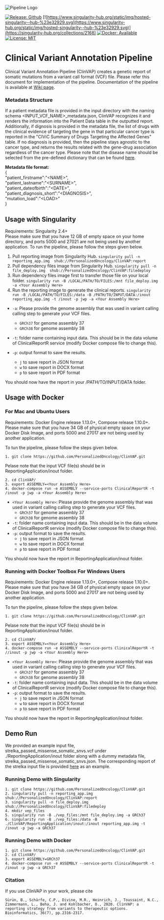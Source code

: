 ![Pipeline Logo](https://github.com/sbilge/ClinVAP/blob/master/doc/logo.jpeg)

[![Release: Github](https://img.shields.io/github/release/PersonalizedOncology/ClinicalReportingPipeline.svg)](https://github.com/PersonalizedOncology/ClinVAP/releases)
[![https://www.singularity-hub.org/static/img/hosted-singularity--hub-%23e32929.svg](https://www.singularity-hub.org/static/img/hosted-singularity--hub-%23e32929.svg)](https://singularity-hub.org/collections/2168)
[![Docker: Available](https://img.shields.io/badge/hosted-docker--hub-blue.svg)](https://cloud.docker.com/u/personalizedoncology/repository/list)
[![License: MIT](https://img.shields.io/badge/License-MIT-yellow.svg)](https://opensource.org/licenses/MIT)  

# Clinical Variant Annotation Pipeline

Clinical Variant Annotation Pipeline (ClinVAP) creates a genetic report of somatic mutations from a variant call format (VCF) file. Please refer this document for implementation of the pipeline. Documentation of the pipeline is available at [Wiki page](https://github.com/PersonalizedOncology/ClinVAP/wiki). 

### Metadata Structure
If a patient metadata file is provided in the input directory with the naming schema \<INPUT\_VCF\_NAME\>\_metadata.json, ClinVAP recognizes it and renders the information into the Patient Data table in the outputted report. Additionally, if dignosis is provided in the metadata file, the list of drugs with the clinical evidence of targeting the gene in that particular cancer type is reported in the "CIViC Summary of Drugs Targeting the Affected Genes" table. If no diagnosis is provided, then the pipeline stays agnostic to the cancer type, and returns the results related with the gene-drug association regardless of the cancer type. Please note that the disease name should be selected from the pre-defined dictionary that can be found [here](https://github.com/PersonalizedOncology/ClinVAP/blob/master/doc/disease_names_dictionary.txt).   

**Metadata file format:**  
\{  
"patient\_firstname":"\<NAME\>",  
"patient\_lastname":"\<SURNAME\>",  
"patient\_dateofbirth":"\<DATE\>",  
"patient\_diagnosis\_short":"\<DIAGNOSIS\>",  
"mutation\_load":"\<LOAD\>"  
\}  


## Usage with Singularity

Requirements: Singularity 2.4+  
Please make sure that you have 12 GB of empty space on your home directory, and ports 5000 and 27021 are not being used by another application.
To run the pipeline, please follow the steps given below. 

1. Pull reporting image from Singularity Hub.
 `singularity pull -n reporting_app.img  shub://PersonalizedOncology/ClinVAP:report` 
2. Pull dependency files image from Singularity Hub. 
`singularity pull -n file_deploy.img  shub://PersonalizedOncology/ClinVAP:filedeploy`
3. Run dependency files image first to transfer those file on your local folder. 
 `singularity run -B /LOCAL/PATH/TO/FILES:/mnt file_deploy.img -a <Your Assembly Here>`
4. Run the reporting image to generate the clinical reports. 
`singularity run -B /LOCAL/PATH/TO/FILES:/data -B /PATH/TO/INPUT/DATA:/inout reporting_app.img -t /inout -p jwp -a <Your Assembly Here>`


* `-a`: Please provide the genome assembly that was used in variant calling calling step to generate your VCF files. 
	* `GRCh37` for genome assembly 37 
	* `GRCh38` for genome assembly 38

* `-t`: folder name containing input data. This should be in the data volume of ClinicalReportR service (modify Docker compose file to change this).
* `-p`: output format to save the results.
	* `j` to save report in JSON format
	* `w` to save report in DOCX format
	* `p` to save report in PDF format

You should now have the report in your /PATH/TO/INPUT/DATA folder.

## Usage with Docker

### For Mac and Ubuntu Users

Requirements: Docker Engine release 1.13.0+, Compose release 1.10.0+.  
Please make sure that you have 34 GB of physical empty space on your Docker Disk Image, and ports 5000 and 27017 are not being used by another application.

To tun the pipeline, please follow the steps given below. 

```
1. git clone https://github.com/PersonalizedOncology/ClinVAP.git
```
Pelase note that the input VCF file(s) should be in ReportingApplication/inout folder.

```
2. cd ClinVAP/
3. export ASSEMBLY=<Your Assembly Here>
4. docker-compose run -e ASSEMBLY --service-ports ClinicalReportR -t /inout -p jwp -a <Your Assembly Here>

```
* `<Your Assembly Here>`: Please provide the genome assembly that was used in variant calling calling step to generate your VCF files. 
	* `GRCh37` for genome assembly 37 
	* `GRCh38` for genome assembly 38
* `-t`: folder name containing input data. This should be in the data volume of ClinicalReportR service (modify Docker compose file to change this).
* `-p`: output format to save the results.
	* `j` to save report in JSON format
	* `w` to save report in DOCX format
	* `p` to save report in PDF format

You should now have the report in ReportingApplication/inout folder.

### Running with Docker Toolbox For Windows Users 

Requirements: Docker Engine release 1.13.0+, Compose release 1.10.0+.  
Please make sure that you have 34 GB of physical empty space on your Docker Disk Image, and ports 5000 and 27017 are not being used by another application.

To tun the pipeline, please follow the steps given below. 

```
1. git clone https://github.com/PersonalizedOncology/ClinVAP.git
```
Pelase note that the input VCF file(s) should be in ReportingApplication/inout folder.

```
2. cd ClinVAP/
3. export ASSEMBLY=<Your Assembly Here>
4. docker-compose run -e ASSEMBLY --service-ports ClinicalReportR -t //inout -p jwp -a <Your Assembly Here>

```
* `<Your Assembly Here>`: Please provide the genome assembly that was used in variant calling calling step to generate your VCF files. 
	* `GRCh37` for genome assembly 37 
	* `GRCh38` for genome assembly 38
* `-t`: folder name containing input data. This should be in the data volume of ClinicalReportR service (modify Docker compose file to change this).
* `-p`: output format to save the results.
	* `j` to save report in JSON format
	* `w` to save report in DOCX format
	* `p` to save report in PDF format

You should now have the report in ReportingApplication/inout folder.

## Demo Run
We provided an example input file, strelka\_passed\_missense\_somatic\_snvs.vcf under ./ReportingApplication/inout folder along with a dummy metadata file, strelka\_passed\_missense\_somatic\_snvs.json. The corresponding report of the strelka input file is provided [here](https://github.com/PersonalizedOncology/ClinVAP/tree/master/doc/strelka_passed_missense_somatic_snvs.pdf) as an example. 

### Running Demo with Singularity
```
1. git clone https://github.com/PersonalizedOncology/ClinVAP.git
2. singularity pull -n reporting_app.img  shub://PersonalizedOncology/ClinVAP:report
3. singularity pull -n file_deploy.img  shub://PersonalizedOncology/ClinVAP:filedeploy
4. mkdir vep_files
5. singularity run -B ./vep_files:/mnt file_deploy.img -a GRCh37
6. singularity run -B ./vep_files:/data -B ./ClinVAP/ReportingApplication/inout:/inout reporting_app.img -t /inout -p jwp -a GRCh37

```
### Running Demo with Docker

```
1. git clone https://github.com/PersonalizedOncology/ClinVAP.git
2. cd ClinVAP/
3. export ASSEMBLY=GRCh37
4. docker-compose run -e ASSEMBLY --service-ports ClinicalReportR -t /inout -p jwp -a GRCh37

```
### Citation

If you use ClinVAP in your work, please cite

```
Sürün, B., Schärfe, C.P., Divine, M.R., Heinrich, J., Toussaint, N.C., Zimmermann, L., Beha, J. and Kohlbacher, O., 2020. ClinVAP: a reporting strategy from variants to therapeutic options. Bioinformatics, 36(7), pp.2316-2317.
```